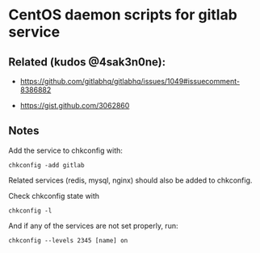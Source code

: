 # CentOS daemon scripts for gitlab service

## Related (kudos @4sak3n0ne):

* https://github.com/gitlabhq/gitlabhq/issues/1049#issuecomment-8386882

* https://gist.github.com/3062860

## Notes

Add the service to chkconfig with:

    chkconfig -add gitlab

Related services (redis, mysql, nginx) should also be added to chkconfig.

Check chkconfig state with 

    chkconfig -l

And if any of the services are not set properly, run:

    chkconfig --levels 2345 [name] on


